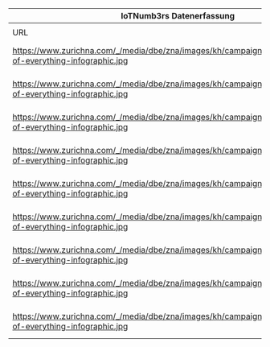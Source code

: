 |IoTNumb3rs Datenerfassung|||||||||||
| ---- | ---- | ---- | ---- | ---- | ---- | ---- | ---- | ---- | ---- | ---- |
||||||||||||
|URL|home_url|filename|device_class|device_count|market_class|market_volume|prognosis_year|publication_year|authorship_class|Dropbox folder|
|https://www.zurichna.com/_/media/dbe/zna/images/kh/campaigns/600x889_internet-of-everything-infographic.jpg|https://www.zurichna.com/en/knowledge/articles/2015/11/internet-of-things-infographic|file13_600x889_internet-of-everything-infographic.jpg|generic IoT|8700000000|||2012|2015|company|MariaMarg/20181125-1505|
|https://www.zurichna.com/_/media/dbe/zna/images/kh/campaigns/600x889_internet-of-everything-infographic.jpg|https://www.zurichna.com/en/knowledge/articles/2015/11/internet-of-things-infographic|file13_600x889_internet-of-everything-infographic.jpg|generic IoT|11200000000|||2013|2015|company|MariaMarg/20181125-1505|
|https://www.zurichna.com/_/media/dbe/zna/images/kh/campaigns/600x889_internet-of-everything-infographic.jpg|https://www.zurichna.com/en/knowledge/articles/2015/11/internet-of-things-infographic|file13_600x889_internet-of-everything-infographic.jpg|generic IoT|14400000000|||2014|2015|company|MariaMarg/20181125-1505|
|https://www.zurichna.com/_/media/dbe/zna/images/kh/campaigns/600x889_internet-of-everything-infographic.jpg|https://www.zurichna.com/en/knowledge/articles/2015/11/internet-of-things-infographic|file13_600x889_internet-of-everything-infographic.jpg|generic IoT|18200000000|||2015|2015|company|MariaMarg/20181125-1505|
|https://www.zurichna.com/_/media/dbe/zna/images/kh/campaigns/600x889_internet-of-everything-infographic.jpg|https://www.zurichna.com/en/knowledge/articles/2015/11/internet-of-things-infographic|file13_600x889_internet-of-everything-infographic.jpg|generic IoT|22900000000|||2016|2015|company|MariaMarg/20181125-1505|
|https://www.zurichna.com/_/media/dbe/zna/images/kh/campaigns/600x889_internet-of-everything-infographic.jpg|https://www.zurichna.com/en/knowledge/articles/2015/11/internet-of-things-infographic|file13_600x889_internet-of-everything-infographic.jpg|generic IoT|28400000000|||2017|2015|company|MariaMarg/20181125-1505|
|https://www.zurichna.com/_/media/dbe/zna/images/kh/campaigns/600x889_internet-of-everything-infographic.jpg|https://www.zurichna.com/en/knowledge/articles/2015/11/internet-of-things-infographic|file13_600x889_internet-of-everything-infographic.jpg|generic IoT|34800000000|||2018|2015|company|MariaMarg/20181125-1505|
|https://www.zurichna.com/_/media/dbe/zna/images/kh/campaigns/600x889_internet-of-everything-infographic.jpg|https://www.zurichna.com/en/knowledge/articles/2015/11/internet-of-things-infographic|file13_600x889_internet-of-everything-infographic.jpg|generic IoT|42100000000|||2019|2015|company|MariaMarg/20181125-1505|
|https://www.zurichna.com/_/media/dbe/zna/images/kh/campaigns/600x889_internet-of-everything-infographic.jpg|https://www.zurichna.com/en/knowledge/articles/2015/11/internet-of-things-infographic|file13_600x889_internet-of-everything-infographic.jpg|generic IoT|50100000000|||2020|2015|company|MariaMarg/20181125-1505|
